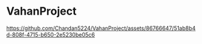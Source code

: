 # VahanProject


https://github.com/Chandan5224/VahanProject/assets/86766647/51ab8b4d-808f-4715-b650-2e5230be05c6

